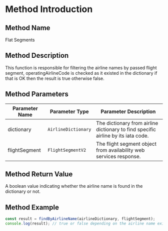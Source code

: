 # Method Introduction

## Method Name

Flat Segments

## Method Description

This function is responsible for filtering the airline names by passed flight
segment, operatingAirlineCode is checked as it existed in the dictionary if that
is OK then the result is true otherwise false.

## Method Parameters

| Parameter Name | Parameter Type      | Parameter Description                                                             |
| -------------- | ------------------- | --------------------------------------------------------------------------------- |
| dictionary     | `AirlineDictionary` | The dictionary from airline dictionary to find specific airline by its iata code. |
| flightSegment  | `FlightSegmentV2`   | The flight segment object from availability web services response.                |

## Method Return Value

A boolean value indicating whether the airline name is found in the dictionary
or not.

## Method Example

```ts
const result = findByAirlineName(airlineDictionary, flightSegment);
console.log(result); // true or false depending on the airline name existence.
```
